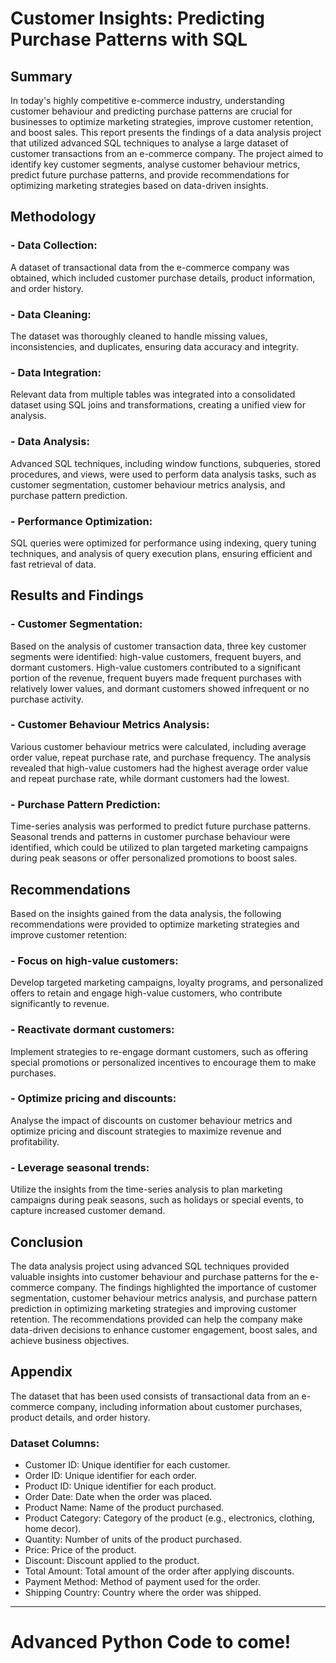 # Customer Insights: Predicting Purchase Patterns with SQL




## Summary
In today's highly competitive e-commerce industry, understanding customer behaviour and predicting purchase patterns are crucial for businesses to optimize marketing strategies, improve customer retention, and boost sales. This report presents the findings of a data analysis project that utilized advanced SQL techniques to analyse a large dataset of customer transactions from an e-commerce company. The project aimed to identify key customer segments, analyse customer behaviour metrics, predict future purchase patterns, and provide recommendations for optimizing marketing strategies based on data-driven insights.

## Methodology
### - Data Collection: 
A dataset of transactional data from the e-commerce company was obtained, which included customer purchase details, product information, and order history.
### - Data Cleaning:
The dataset was thoroughly cleaned to handle missing values, inconsistencies, and duplicates, ensuring data accuracy and integrity.
### - Data Integration:
Relevant data from multiple tables was integrated into a consolidated dataset using SQL joins and transformations, creating a unified view for analysis.
### - Data Analysis: 
Advanced SQL techniques, including window functions, subqueries, stored procedures, and views, were used to perform data analysis tasks, such as customer segmentation, customer behaviour metrics analysis, and purchase pattern prediction.
### - Performance Optimization:
SQL queries were optimized for performance using indexing, query tuning techniques, and analysis of query execution plans, ensuring efficient and fast retrieval of data.

## Results and Findings
### - Customer Segmentation: 
Based on the analysis of customer transaction data, three key customer segments were identified: high-value customers, frequent buyers, and dormant customers. High-value customers contributed to a significant portion of the revenue, frequent buyers made frequent purchases with relatively lower values, and dormant customers showed infrequent or no purchase activity.
### - Customer Behaviour Metrics Analysis: 
Various customer behaviour metrics were calculated, including average order value, repeat purchase rate, and purchase frequency. The analysis revealed that high-value customers had the highest average order value and repeat purchase rate, while dormant customers had the lowest.
### - Purchase Pattern Prediction: 
Time-series analysis was performed to predict future purchase patterns. Seasonal trends and patterns in customer purchase behaviour were identified, which could be utilized to plan targeted marketing campaigns during peak seasons or offer personalized promotions to boost sales.

## Recommendations
Based on the insights gained from the data analysis, the following recommendations were provided to optimize marketing strategies and improve customer retention:
### - Focus on high-value customers: 
Develop targeted marketing campaigns, loyalty programs, and personalized offers to retain and engage high-value customers, who contribute significantly to revenue.
### - Reactivate dormant customers: 
Implement strategies to re-engage dormant customers, such as offering special promotions or personalized incentives to encourage them to make purchases.
### - Optimize pricing and discounts: 
Analyse the impact of discounts on customer behaviour metrics and optimize pricing and discount strategies to maximize revenue and profitability.
### - Leverage seasonal trends:
Utilize the insights from the time-series analysis to plan marketing campaigns during peak seasons, such as holidays or special events, to capture increased customer demand.

## Conclusion
The data analysis project using advanced SQL techniques provided valuable insights into customer behaviour and purchase patterns for the e-commerce company. The findings highlighted the importance of customer segmentation, customer behaviour metrics analysis, and purchase pattern prediction in optimizing marketing strategies and improving customer retention. The recommendations provided can help the company make data-driven decisions to enhance customer engagement, boost sales, and achieve business objectives.





## Appendix 


The dataset that has been used consists of transactional data from an e-commerce company, including information about customer purchases, product details, and order history. 

### Dataset Columns:
- Customer ID: Unique identifier for each customer.
- Order ID: Unique identifier for each order.
- Product ID: Unique identifier for each product.
- Order Date: Date when the order was placed.
- Product Name: Name of the product purchased.
- Product Category: Category of the product (e.g., electronics, clothing, home decor).
- Quantity: Number of units of the product purchased.
- Price: Price of the product.
- Discount: Discount applied to the product.
- Total Amount: Total amount of the order after applying discounts.
- Payment Method: Method of payment used for the order.
- Shipping Country: Country where the order was shipped.  
-----------------------------------------------------------------------------------------------------------------------------------------------------------------


# Advanced Python Code to come!
